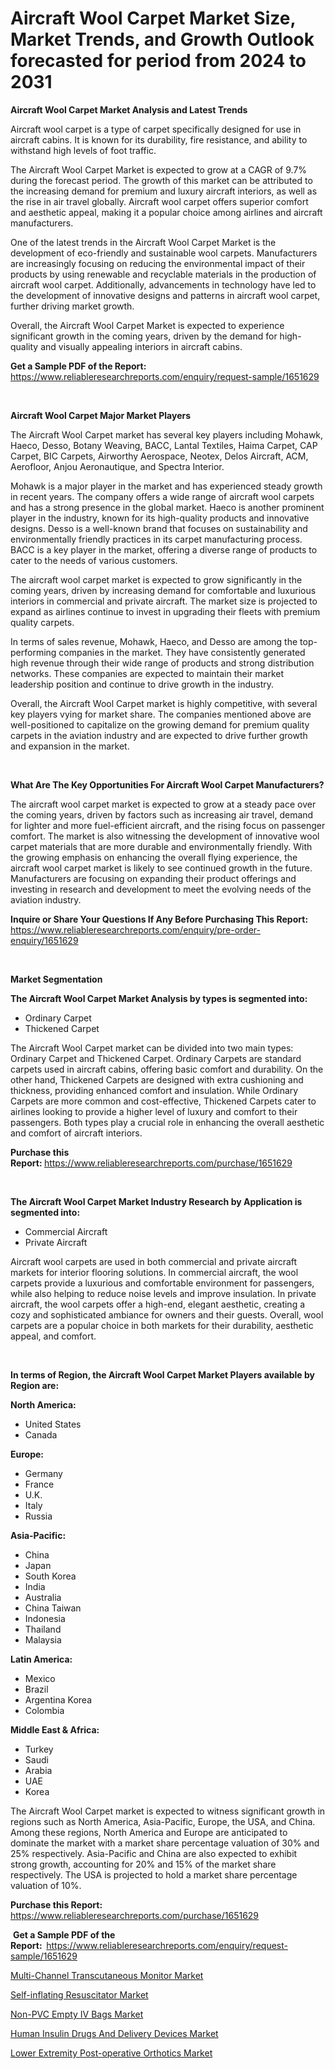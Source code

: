<p><h1>Aircraft Wool Carpet Market Size, Market Trends, and Growth Outlook forecasted for period from 2024 to 2031</h1></p><p><strong>Aircraft Wool Carpet Market Analysis and Latest Trends</strong></p>
<p><p>Aircraft wool carpet is a type of carpet specifically designed for use in aircraft cabins. It is known for its durability, fire resistance, and ability to withstand high levels of foot traffic. </p><p>The Aircraft Wool Carpet Market is expected to grow at a CAGR of 9.7% during the forecast period. The growth of this market can be attributed to the increasing demand for premium and luxury aircraft interiors, as well as the rise in air travel globally. Aircraft wool carpet offers superior comfort and aesthetic appeal, making it a popular choice among airlines and aircraft manufacturers.</p><p>One of the latest trends in the Aircraft Wool Carpet Market is the development of eco-friendly and sustainable wool carpets. Manufacturers are increasingly focusing on reducing the environmental impact of their products by using renewable and recyclable materials in the production of aircraft wool carpet. Additionally, advancements in technology have led to the development of innovative designs and patterns in aircraft wool carpet, further driving market growth.</p><p>Overall, the Aircraft Wool Carpet Market is expected to experience significant growth in the coming years, driven by the demand for high-quality and visually appealing interiors in aircraft cabins.</p></p>
<p><strong>Get a Sample PDF of the Report:&nbsp;</strong> <a href="https://www.reliableresearchreports.com/enquiry/request-sample/1651629">https://www.reliableresearchreports.com/enquiry/request-sample/1651629</a></p>
<p>&nbsp;</p>
<p><strong>Aircraft Wool Carpet Major Market Players</strong></p>
<p><p>The Aircraft Wool Carpet market has several key players including Mohawk, Haeco, Desso, Botany Weaving, BACC, Lantal Textiles, Haima Carpet, CAP Carpet, BIC Carpets, Airworthy Aerospace, Neotex, Delos Aircraft, ACM, Aerofloor, Anjou Aeronautique, and Spectra Interior. </p><p>Mohawk is a major player in the market and has experienced steady growth in recent years. The company offers a wide range of aircraft wool carpets and has a strong presence in the global market. Haeco is another prominent player in the industry, known for its high-quality products and innovative designs. Desso is a well-known brand that focuses on sustainability and environmentally friendly practices in its carpet manufacturing process. BACC is a key player in the market, offering a diverse range of products to cater to the needs of various customers.</p><p>The aircraft wool carpet market is expected to grow significantly in the coming years, driven by increasing demand for comfortable and luxurious interiors in commercial and private aircraft. The market size is projected to expand as airlines continue to invest in upgrading their fleets with premium quality carpets.</p><p>In terms of sales revenue, Mohawk, Haeco, and Desso are among the top-performing companies in the market. They have consistently generated high revenue through their wide range of products and strong distribution networks. These companies are expected to maintain their market leadership position and continue to drive growth in the industry.</p><p>Overall, the Aircraft Wool Carpet market is highly competitive, with several key players vying for market share. The companies mentioned above are well-positioned to capitalize on the growing demand for premium quality carpets in the aviation industry and are expected to drive further growth and expansion in the market.</p></p>
<p>&nbsp;</p>
<p><strong>What Are The Key Opportunities For Aircraft Wool Carpet Manufacturers?</strong></p>
<p><p>The aircraft wool carpet market is expected to grow at a steady pace over the coming years, driven by factors such as increasing air travel, demand for lighter and more fuel-efficient aircraft, and the rising focus on passenger comfort. The market is also witnessing the development of innovative wool carpet materials that are more durable and environmentally friendly. With the growing emphasis on enhancing the overall flying experience, the aircraft wool carpet market is likely to see continued growth in the future. Manufacturers are focusing on expanding their product offerings and investing in research and development to meet the evolving needs of the aviation industry.</p></p>
<p><strong>Inquire or Share Your Questions If Any Before Purchasing This Report:</strong> <a href="https://www.reliableresearchreports.com/enquiry/pre-order-enquiry/1651629">https://www.reliableresearchreports.com/enquiry/pre-order-enquiry/1651629</a></p>
<p>&nbsp;</p>
<p><strong>Market Segmentation</strong></p>
<p><strong>The Aircraft Wool Carpet Market Analysis by types is segmented into:</strong></p>
<p><ul><li>Ordinary Carpet</li><li>Thickened Carpet</li></ul></p>
<p><p>The Aircraft Wool Carpet market can be divided into two main types: Ordinary Carpet and Thickened Carpet. Ordinary Carpets are standard carpets used in aircraft cabins, offering basic comfort and durability. On the other hand, Thickened Carpets are designed with extra cushioning and thickness, providing enhanced comfort and insulation. While Ordinary Carpets are more common and cost-effective, Thickened Carpets cater to airlines looking to provide a higher level of luxury and comfort to their passengers. Both types play a crucial role in enhancing the overall aesthetic and comfort of aircraft interiors.</p></p>
<p><strong>Purchase this Report:&nbsp;</strong><a href="https://www.reliableresearchreports.com/purchase/1651629">https://www.reliableresearchreports.com/purchase/1651629</a></p>
<p>&nbsp;</p>
<p><strong>The Aircraft Wool Carpet Market Industry Research by Application is segmented into:</strong></p>
<p><ul><li>Commercial Aircraft</li><li>Private Aircraft</li></ul></p>
<p><p>Aircraft wool carpets are used in both commercial and private aircraft markets for interior flooring solutions. In commercial aircraft, the wool carpets provide a luxurious and comfortable environment for passengers, while also helping to reduce noise levels and improve insulation. In private aircraft, the wool carpets offer a high-end, elegant aesthetic, creating a cozy and sophisticated ambiance for owners and their guests. Overall, wool carpets are a popular choice in both markets for their durability, aesthetic appeal, and comfort.</p></p>
<p>&nbsp;</p>
<p><strong>In terms of Region, the Aircraft Wool Carpet Market Players available by Region are:</strong></p>
<p>
    <p> <strong> North America: </strong>
        <ul>
            <li>United States</li>
            <li>Canada</li>
        </ul>
        </p> 
    <p> <strong> Europe: </strong>
        <ul>
            <li>Germany</li>
            <li>France</li>
            <li>U.K.</li>
            <li>Italy</li>
            <li>Russia</li>
        </ul>
        </p> 
    <p> <strong> Asia-Pacific: </strong>
        <ul>
            <li>China</li>
            <li>Japan</li>
            <li>South Korea</li>
            <li>India</li>
            <li>Australia</li>
            <li>China Taiwan</li>
            <li>Indonesia</li>
            <li>Thailand</li>
            <li>Malaysia</li>
        </ul>
        </p> 
    <p> <strong> Latin America: </strong>
        <ul>
            <li>Mexico</li>
            <li>Brazil</li>
            <li>Argentina Korea</li>
            <li>Colombia</li>
        </ul>
        </p> 
    <p> <strong> Middle East & Africa: </strong>
        <ul>
            <li>Turkey</li>
            <li>Saudi</li>
            <li>Arabia</li>
            <li>UAE</li>
            <li>Korea</li>
        </ul>
    </p>
    </p>
<p><p>The Aircraft Wool Carpet market is expected to witness significant growth in regions such as North America, Asia-Pacific, Europe, the USA, and China. Among these regions, North America and Europe are anticipated to dominate the market with a market share percentage valuation of 30% and 25% respectively. Asia-Pacific and China are also expected to exhibit strong growth, accounting for 20% and 15% of the market share respectively. The USA is projected to hold a market share percentage valuation of 10%.</p></p>
<p><strong>Purchase this Report: </strong><a href="https://www.reliableresearchreports.com/purchase/1651629">https://www.reliableresearchreports.com/purchase/1651629</a></p>
<p>&nbsp;<strong>Get a Sample PDF of the Report:&nbsp;&nbsp;</strong><a href="https://www.reliableresearchreports.com/enquiry/request-sample/1651629">https://www.reliableresearchreports.com/enquiry/request-sample/1651629</a></p>
<p><strong></strong></p>
<p><p><a href="https://medium.com/p/29ec75571ef7/edit">Multi-Channel Transcutaneous Monitor Market</a></p><p><a href="https://medium.com/p/fff28f0e543f/edit">Self-inflating Resuscitator Market</a></p><p><a href="https://medium.com/p/d6621ff3098a/edit">Non-PVC Empty IV Bags Market</a></p><p><a href="https://medium.com/p/3aec1be3f028/edit">Human Insulin Drugs And Delivery Devices Market</a></p><p><a href="https://medium.com/p/038eae8f27e8/edit">Lower Extremity Post-operative Orthotics Market</a></p></p>